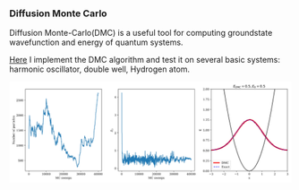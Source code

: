 ### Diffusion Monte Carlo

Diffusion Monte-Carlo(DMC) is a useful tool for computing groundstate wavefunction and energy of quantum systems.

[Here]() I implement the DMC algorithm and test it on several 
basic systems: harmonic oscillator, double well, Hydrogen atom.

![DMC groundstate for harmonic oscillator](projects/sources/harmonic.jpg)